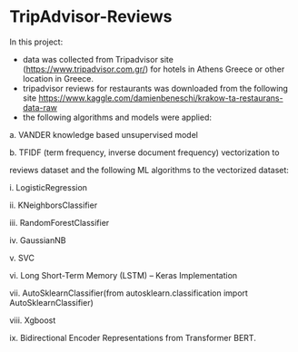 # TripAdvisor-Reviews

In this project:

* data was collected from Tripadvisor site (https://www.tripadvisor.com.gr/) for hotels in 
Athens Greece or other location in Greece.
*  tripadvisor reviews for restaurants was downloaded from the following site
https://www.kaggle.com/damienbeneschi/krakow-ta-restaurans-data-raw 
* the following algorithms and models were applied:

a. VANDER knowledge based unsupervised model

b. TFIDF (term frequency, inverse document frequency) vectorization to 

reviews dataset and the following ML algorithms to the vectorized dataset:

i. LogisticRegression

ii. KNeighborsClassifier

iii. RandomForestClassifier

iv. GaussianNB

v. SVC

vi. Long Short-Term Memory (LSTM) – Keras Implementation

vii. AutoSklearnClassifier(from autosklearn.classification import AutoSklearnClassifier)

viii. Xgboost

ix.  Bidirectional Encoder Representations from Transformer BERT.
